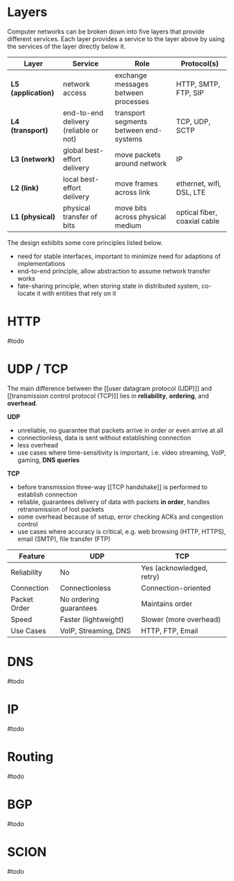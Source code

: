 

# Layers
Computer networks can be broken down into five layers that provide different services. Each layer provides a service to the layer above by using the services of the layer directly below it.

| Layer                | Service                               | Role                                   | Protocol(s)                  |
| -------------------- | ------------------------------------- | -------------------------------------- | ---------------------------- |
| **L5 (application)** | network access                        | exchange messages between processes    | HTTP, SMTP, FTP, SIP         |
| **L4 (transport)**   | end-to-end delivery (reliable or not) | transport segments between end-systems | TCP, UDP, SCTP               |
| **L3 (network)**     | global best-effort delivery           | move packets around network            | IP                           |
| **L2 (link)**        | local best-effort delivery            | move frames across link                | ethernet, wifi, DSL, LTE     |
| **L1 (physical)**    | physical transfer of bits             | move bits across physical medium       | optical fiber, coaxial cable |
The design exhibits some core principles listed below.
- need for stable interfaces, important to minimize need for adaptions of implementations
- end-to-end principle, allow abstraction to assume network transfer works
- fate-sharing principle, when storing state in distributed system, co-locate it with entities that rely on it


# HTTP
#todo 


# UDP / TCP
The main difference between the [[user datagram protocol (UDP)]] and [[transmission control protocol (TCP)]] lies in **reliability**, **ordering**, and **overhead**.

**UDP**
- unreliable, no guarantee that packets arrive in order or even arrive at all
- connectionless, data is sent without establishing connection
- less overhead
- use cases where time-sensitivity is important, i.e. video streaming, VoIP, gaming, **DNS queries**

**TCP**
- before transmission three-way [[TCP handshake]] is performed to establish connection
- reliable, guarantees delivery of data with packets **in order**, handles retransmission of lost packets
- some overhead because of setup, error checking ACKs and congestion control
- use cases where accuracy is critical, e.g. web browsing (HTTP, HTTPS), email (SMTP), file transfer (FTP)

| **Feature**  | **UDP**                | **TCP**                   |
| ------------ | ---------------------- | ------------------------- |
| Reliability  | No                     | Yes (acknowledged, retry) |
| Connection   | Connectionless         | Connection-oriented       |
| Packet Order | No ordering guarantees | Maintains order           |
| Speed        | Faster (lightweight)   | Slower (more overhead)    |
| Use Cases    | VoIP, Streaming, DNS   | HTTP, FTP, Email          |


# DNS
#todo 


# IP
#todo 


# Routing
#todo 


# BGP
#todo 


# SCION
#todo 

